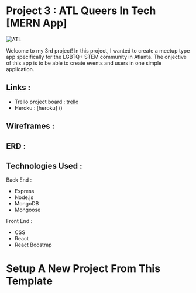 # Project 3 : ATL Queers In Tech [MERN App]
![ATL](https://user-images.githubusercontent.com/50855671/62056964-ab8c2f00-b1ec-11e9-8900-57bd8551317c.png)

Welcome to my 3rd project! In this project, I wanted to create a meetup type app specifically for the LGBTQ+ STEM community in Atlanta. The onjective of this app is to be able to create events and users in one simple application. 

## Links :

* Trello project board : [trello]()
* Heroku : [heroku] ()

## Wireframes :

## ERD :

## Technologies Used : 
Back End :
* Express
* Node.js
* MongoDB
* Mongoose

Front End :
* CSS
* React
* React Boostrap 


# Setup A New Project From This Template

